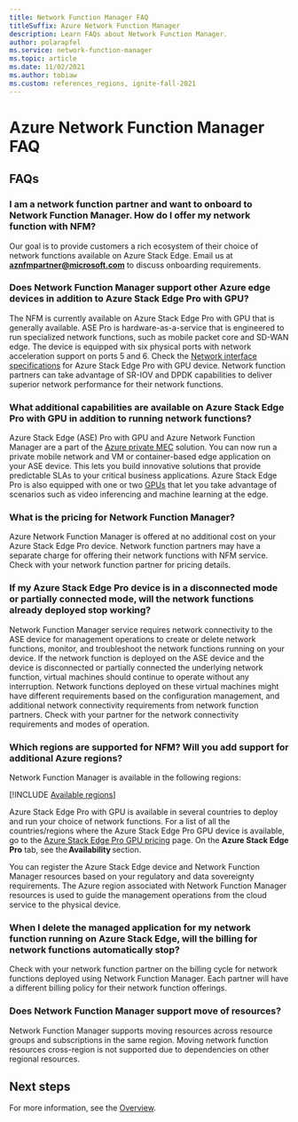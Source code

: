 ```yaml
---
title: Network Function Manager FAQ
titleSuffix: Azure Network Function Manager
description: Learn FAQs about Network Function Manager.
author: polarapfel
ms.service: network-function-manager
ms.topic: article
ms.date: 11/02/2021
ms.author: tobiaw
ms.custom: references_regions, ignite-fall-2021
---
```

# Azure Network Function Manager FAQ

## FAQs

### I am a network function partner and want to onboard to Network Function Manager. How do I offer my network function with NFM?

Our goal is to provide customers a rich ecosystem of their choice of network functions available on Azure Stack Edge. Email us at **aznfmpartner@microsoft.com** to discuss onboarding requirements.

### Does Network Function Manager support other Azure edge devices in addition to Azure Stack Edge Pro with GPU?

The NFM is currently available on Azure Stack Edge Pro with GPU that is generally available. ASE Pro is hardware-as-a-service that is engineered to run specialized network functions, such as mobile packet core and SD-WAN edge. The device is equipped with six physical ports with network acceleration support on ports 5 and 6. Check the [Network interface specifications](../databox-online/azure-stack-edge-gpu-technical-specifications-compliance.md#network-interface-specifications) for Azure Stack Edge Pro with GPU device. Network function partners can take advantage of SR-IOV and DPDK capabilities to deliver superior network performance for their network functions.

### What additional capabilities are available on Azure Stack Edge Pro with GPU in addition to running network functions?

Azure Stack Edge (ASE) Pro with GPU and Azure Network Function Manager are a part of the [Azure private MEC](../private-multi-access-edge-compute-mec/index.yml) solution. You can now run a private mobile network and VM or container-based edge application on your ASE device. This lets you build innovative solutions that provide predictable SLAs to your critical business applications. Azure Stack Edge Pro is also equipped with one or two [GPUs](../databox-online/azure-stack-edge-gpu-technical-specifications-compliance.md#compute-acceleration-specifications) that let you take advantage of scenarios such as video inferencing and machine learning at the edge.

### What is the pricing for Network Function Manager?

Azure Network Function Manager is offered at no additional cost on your Azure Stack Edge Pro device. Network function partners may have a separate charge for offering their network functions with NFM service. Check with your network function partner for pricing details.

### If my Azure Stack Edge Pro device is in a disconnected mode or partially connected mode, will the network functions already deployed stop working?

Network Function Manager service requires network connectivity to the ASE device for management operations to create or delete network functions, monitor, and troubleshoot the network functions running on your device. If the network function is deployed on the ASE device and the device is disconnected or partially connected the underlying network function, virtual machines should continue to operate without any interruption. Network functions deployed on these virtual machines might have different requirements based on the configuration management, and additional network connectivity requirements from network function partners. Check with your partner for the network connectivity requirements and modes of operation.

### Which regions are supported for NFM? Will you add support for additional Azure regions?

Network Function Manager is available in the following regions:

[!INCLUDE [Available regions](../../includes/network-function-manager-regions-include.md)]

Azure Stack Edge Pro with GPU is available in several countries to deploy and run your choice of network functions. For a list of all the countries/regions where the Azure Stack Edge Pro GPU device is available, go to the [Azure Stack Edge Pro GPU pricing](https://azure.microsoft.com/pricing/details/azure-stack/edge/#azureStackEdgePro) page. On the **Azure Stack Edge Pro** tab, see the **Availability** section.

You can register the Azure Stack Edge device and Network Function Manager resources based on your regulatory and data sovereignty requirements. The Azure region associated with Network Function Manager resources is used to guide the management operations from the cloud service to the physical device.

### When I delete the managed application for my network function running on Azure Stack Edge, will the billing for network functions automatically stop?

Check with your network function partner on the billing cycle for network functions deployed using Network Function Manager. Each partner will have a different billing policy for their network function offerings.

### Does Network Function Manager support move of resources? 

Network Function Manager supports moving resources across resource groups and subscriptions in the same region. Moving network function resources cross-region is not supported due to dependencies on other regional resources. 

## Next steps

For more information, see the [Overview](overview.md).
